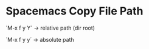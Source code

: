 # Spacemacs Copy File Path

´M-x f y Y´  -> relative path (dir root)

´M-x f y y´  -> absolute path
